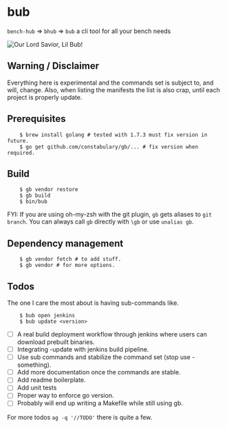# bub

`bench-hub` ⇒ `bhub` ⇒ `bub` a cli tool for all your bench needs

![Our Lord Savior, Lil Bub!](https://upload.wikimedia.org/wikipedia/commons/thumb/3/3f/Lil_Bub_2013_%28crop_for_thumb%29.jpg/440px-Lil_Bub_2013_%28crop_for_thumb%29.jpg)

## Warning / Disclaimer

Everything here is experimental and the commands set is subject to, and will,
change. Also, when listing the manifests the list is also crap, until each
project is properly update.

## Prerequisites

        $ brew install golang # tested with 1.7.3 must fix version in future.
        $ go get github.com/constabulary/gb/... # fix version when required.

## Build

        $ gb vendor restore
        $ gb build
        $ bin/bub

FYI: If you are using oh-my-zsh with the git plugin, `gb` gets aliases to `git branch`. You
can always call `gb` directly with `\gb` or use `unalias gb`.

## Dependency management

        $ gb vendor fetch # to add stuff.
        $ gb vendor # for more options.

## Todos

The one I care the most about is having sub-commands like.

        $ bub open jenkins
        $ bub update <version>

- [ ] A real build deployment workflow through jenkins where users can download
  prebuilt binaries.
- [ ] Integrating -update with jenkins build pipeline.
- [ ] Use sub commands and stabilize the command set (stop use -something).
- [ ] Add more documentation once the commands are stable.
- [ ] Add readme boilerplate.
- [ ] Add unit tests
- [ ] Proper way to enforce go version.
- [ ] Probably will end up writing a Makefile while still using gb.

For more todos `ag -q '//TODO'` there is quite a few.

